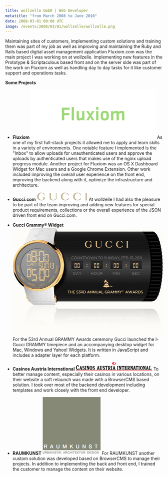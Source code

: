 ```yaml
---
title: wollzelle GmbH | Web Developer
metatitle: "from March 2008 to June 2010"
date: 2008-03-01 00:00 UTC
image: /events/2008/03/01/wollzelle/wollzelle.png
---
```


Maintaining sites of customers, implementing custom solutions and training them was part of my job as well as improving and maintaining the Ruby and Rails based digital asset management application Fluxiom.com was the main project I was working on at wollzelle. Implementing new features in the Prototype & Scriptaculous based front and on the server side was part of the work on Fluxiom as well as handling day to day tasks for it like customer support and operations tasks.


**Some Projects**

*   **Fluxiom**
    ![Fluxiom Logo](/events/2008/03/01/wollzelle/fluxiom.png)
    As one of my first full-stack projects it allowed me to apply and learn skills in a variety of environments. One notable feature I implemented is the "Inbox" to allow uploads for unauthenticated users and approve the uploads by authenticated users that makes use of the nginx upload progress module. Another project for Fluxiom was an OS X Dashboard Widget for Mac users and a Google Chrome Extension. Other work included improving the overall user experience on the front end, improving the backend along with it, optimize the infrastructure and architecture.

*   **Gucci.com**
    ![Gucci Logo](/events/2008/03/01/wollzelle/gucci.png)
    At wollzelle I had also the pleasure to be part of the team improving and adding new features for special product requirements, collections or the overall experience of the JSON driven front end on Gucci.com.

*   **Gucci Grammy® Widget**
    ![Gucci Grammy Widget](/events/2008/03/01/wollzelle/gucci-grammy-widget.png)
    For the 53rd Annual GRAMMY Awards ceremony Gucci launched the I-Gucci GRAMMY timepiece and an accompanying desktop widget for Mac, Windows and Yahoo! Widgets. It is written in JavaScript and includes a adapter layer for each platform.

*   **Casinos Austria International**
    ![Casinos Austria International Logo](/events/2008/03/01/wollzelle/cai.png)
    To better manage content, especially their casinos in various locations, on their website a soft relaunch was made with a BrowserCMS based solution. I took over most of the backend development including templates and work closely with the front end developer.

*   **RAUMKUNST**
    ![Raumkunst Logo](/events/2008/03/01/wollzelle/raumkunst.png)
    For RAUMKUNST another custom solution was developed based on BrowserCMS to manage their projects. In addition to implementing the back and front end, I trained the customer to manage the content on their website.
